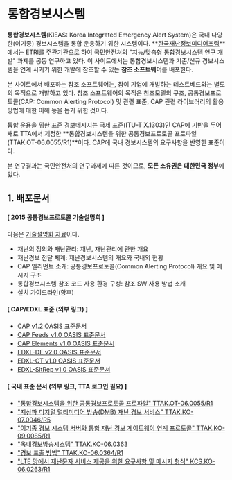 # 통합경보시스템 #

**통합경보시스템**(KIEAS: Korea Integrated Emergency Alert System)은 국내 다양한(이기종) 경보시스템을 통합 운용하기 위한 시스템이다. **[한국재난정보미디어포럼](http://www.kpew.or.kr/)**에서는 ETRI를 주관기관으로 하여 국민안전처의 "지능/맞춤형 통합경보시스템 연구 개발" 과제를 공동 연구하고 있다. 이 사이트에서는 통합경보시스템과 기존/신규 경보시스템을 연계 시키기 위한 개발에 참조할 수 있는 **참조 소프트웨어**를 배포한다.

본 사이트에서 배포하는 참조 소프트웨어는, 참여 기업에 개발하는 테스트베드와는 별도의 목적으로 개발하고 있다. 참조 소프트웨어의 목적은 참조모델의 구조, 공통경보프로토콜(CAP: Common Alerting Protocol) 및 관련 표준, CAP 관련 라이브러리의 활용 방법에 대한 이해 등을 돕기 위한 것이다.

톱합 운용을 위한 표준 경보메시지는 국제 표준(ITU-T X.1303)인 CAP에 기반을 두어 새로 TTA에서 제정한 **통합경보시스템을 위한 공통경보프로토콜 프로파일(TTAK.OT-06.0055/R1)**이다. CAP에 국내 경보시스템의 요구사항을 반영한 표준이다.

본 연구결과는 국민안전처의 연구과제에 따른 것이므로, **모든 소유권은 대한민국 정부**에 있다.

## 1. 배포문서 ##

#### [ 2015 공통경보프로토콜 기술설명회 ] ####
다음은 [기술설명회 자료](https://drive.google.com/folderview?id=0B_zNG8ZKU_9-M3I2YWlSMk1kbUk&usp=sharing)이다.

 * 재난의 정의와 재난관리: 재난, 재난관리에 관한 개요
 * 재난경보 전달 체계: 재난경보시스템의 개요와 국내외 현황
 * CAP 엘리먼트 소개: 공통경보프로토콜(Common Alerting Protocol) 개요 및 메시지 구조
 * 통합경보시스템 참조 코드 사용 환경 구성: 참조 SW 사용 방법 소개
 * 설치 가이드라인(향후)

#### [ CAP/EDXL 표준 (외부 링크) ] ####

* [CAP v1.2 OASIS 표준문서](http://docs.oasis-open.org/emergency/cap/v1.2/CAP-v1.2-os.pdf)
* [CAP Feeds v1.0 OASIS 표준문서](http://docs.oasis-open.org/emergency-adopt/cap-feeds/v1.0/cap-feeds-v1.0.pdf)
* [CAP Elements v1.0 OASIS 표준문서](http://docs.oasis-open.org/emergency-adopt/cap-elements/v1.0/cn01/cap-elements-v1.0-cn01.pdf)
* [EDXL-DE v2.0 OASIS 표준문서](http://docs.oasis-open.org/emergency/edxl-de/v2.0/cs02/edxl-de-v2.0-cs02.pdf)
* [EDXL-CT v1.0 OASIS 표준문서](http://docs.oasis-open.org/emergency/edxl-ct/v1.0/csd03/edxl-ct-v1.0-csd03.pdf)
* [EDXL-SitRep v1.0 OASIS 표준문서](http://docs.oasis-open.org/emergency/edxl-sitrep/v1.0/cs01/edxl-sitrep-v1.0-cs01.pdf)

#### [ 국내 표준 문서 (외부 링크, TTA 로그인 필요) ] ####

* ["통합경보시스템을 위한 공통경보프로토콜 프로파일" TTAK.OT-06.0055/R1](http://www.tta.or.kr/data/ttas_view.jsp?rn=1&rn1=Y&rn2=&rn3=&nowpage=1&pk_num=TTAK.OT-06.0055%2FR1&standard_no=OT-06.0055&kor_standard=&publish_date=&section_code=&order=publish_date&by=desc&nowSu=1&totalSu=2&acode1=&acode2=&scode1=&scode2=)
* ["지상파 디지털 멀티미디어 방송(DMB) 재난 경보 서비스" TTAK.KO-07.0046/R5](http://www.tta.or.kr/data/ttas_view.jsp?rn=1&rn1=Y&rn2=&rn3=&nowpage=1&pk_num=TTAK.KO-07.0046%2FR5&standard_no=07.0046&kor_standard=&publish_date=&section_code=&order=publish_date&by=desc&nowSu=1&totalSu=6&acode1=&acode2=&scode1=&scode2=)
* ["이기종 경보 시스템 서버와 통합 재난 경보 게이트웨이 연계 프로토콜" TTAK.KO-09.0085/R1](http://www.tta.or.kr/data/ttas_view.jsp?rn=1&rn1=Y&rn2=&rn3=&nowpage=1&pk_num=TTAK.KO-09.0085%2FR1&standard_no=&kor_standard=%C0%CC%B1%E2%C1%BE+%B0%E6%BA%B8&publish_date=&section_code=&order=publish_date&by=desc&nowSu=1&totalSu=2&acode1=&acode2=&scode1=&scode2=)
* ["옥내경보방송시스템" TTAK.KO-06.0363](http://www.tta.or.kr/data/ttas_view.jsp?rn=1&rn1=Y&rn2=&rn3=&nowpage=1&pk_num=TTAK.KO-06.0363&standard_no=&kor_standard=%BF%C1%B3%BB%B0%E6%BA%B8&publish_date=&section_code=&order=publish_date&by=desc&nowSu=1&totalSu=1&acode1=&acode2=&scode1=&scode2=)
* ["경보 표출 방법" TTAK.KO-06.0364/R1](http://www.tta.or.kr/data/ttas_view.jsp?rn=1&rn1=Y&rn2=&rn3=&nowpage=1&pk_num=TTAK.KO-06.0364%2FR1&standard_no=&kor_standard=%B0%E6%BA%B8+%C7%A5%C3%E2&publish_date=&section_code=&order=publish_date&by=desc&nowSu=1&totalSu=2&acode1=&acode2=&scode1=&scode2=)
* ["LTE 망에서 재난문자 서비스 제공을 위한 요구사항 및 메시지 형식" KCS.KO-06.0263/R1](http://www.tta.or.kr/data/ttas_view.jsp?rn=1&rn1=Y&rn2=&rn3=&nowpage=1&pk_num=TTAK.KO-06.0263%2FR1&standard_no=&kor_standard=lte+%B8%C1&publish_date=&section_code=&order=publish_date&by=desc&nowSu=1&totalSu=2&acode1=&acode2=&scode1=&scode2=)